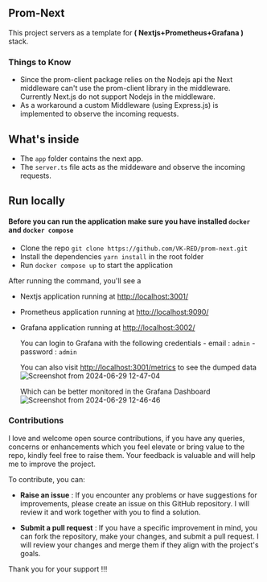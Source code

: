 ## Prom-Next
This project servers as a template for **( Nextjs+Prometheus+Grafana )**  stack.

### Things to Know
- Since the prom-client package relies on the Nodejs api the Next middleware can't use the prom-client library in the middleware. Currently Next.js do not support Nodejs in the middleware.
- As a workaround a custom Middleware (using Express.js) is implemented to observe the incoming requests.

## What's inside

- The `app` folder contains the next app.
- The `server.ts` file acts as the middeware and observe the incoming requests.

## Run locally
#### Before you can run the application make sure you have installed `docker` and `docker compose`
- Clone the repo `git clone https://github.com/VK-RED/prom-next.git`
- Install the dependencies ```yarn install``` in the root folder
- Run `docker compose up` to start the application

After running the command, you'll see a 
- Nextjs application running at [http://localhost:3001/](http://localhost:3001/) 
- Prometheus application running at [http://localhost:9090/](http://localhost:9090/)
- Grafana application running at [http://localhost:3002/](http://localhost:3002/) 

   You can login to Grafana with the following credentials
      - email : `admin`
      - password : `admin`

	You can also visit [http://localhost:3001/metrics](http://localhost:3001/metrics) to see the dumped data
   ![Screenshot from 2024-06-29 12-47-04](https://github.com/VK-RED/prom-next/assets/130341088/b1a6de9d-acbf-4ab1-999f-157a1ce50aea)

	Which can be better monitored in the Grafana Dashboard
	![Screenshot from 2024-06-29 12-46-46](https://github.com/VK-RED/prom-next/assets/130341088/96e1cb92-4116-4c24-8894-9ca6cd577be4)

### Contributions

I love and welcome open source contributions, if you have any queries, concerns or enhancements which you feel elevate or bring value to the repo, kindly feel free to raise them. Your feedback is valuable and will help me to improve the project.

To contribute, you can:

   - **Raise an issue** : If you encounter any problems or have suggestions for improvements, please create an issue on this GitHub repository. I will review it and  work together with you to find a solution.

   - **Submit a pull request** : If you have a specific improvement in mind, you can fork the repository, make your changes, and submit a pull request. I will review your changes and merge them if they align with the project's goals.

Thank you for your support !!!